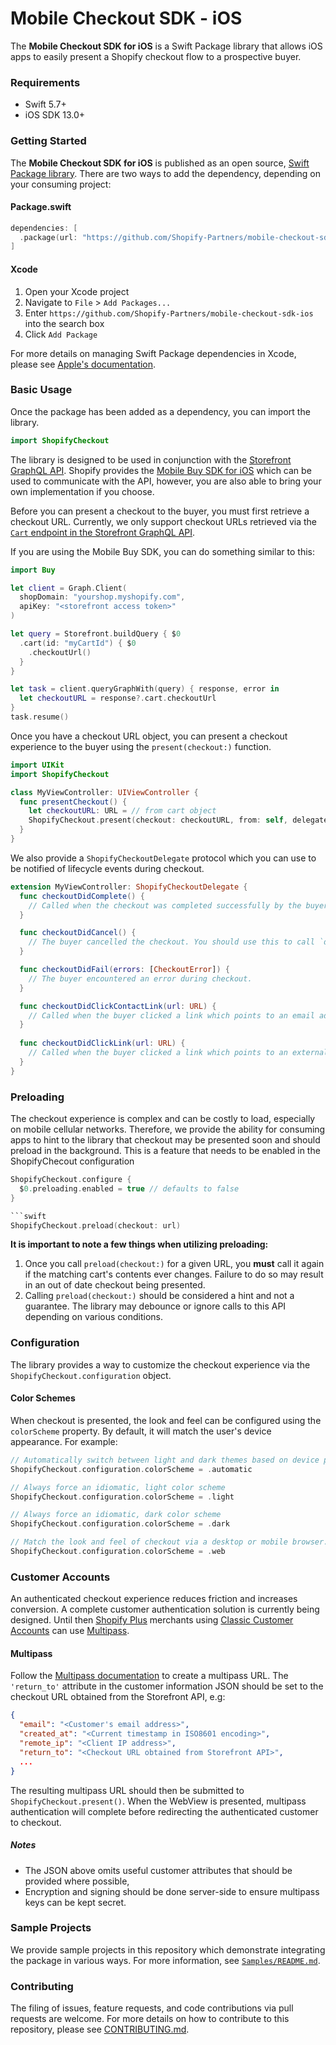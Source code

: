 # Mobile Checkout SDK - iOS

The **Mobile Checkout SDK for iOS** is a Swift Package library that allows iOS apps to easily present a Shopify checkout flow to a prospective buyer.

### Requirements

- Swift 5.7+
- iOS SDK 13.0+

### Getting Started

The **Mobile Checkout SDK for iOS** is published as an open source, [Swift Package library](https://www.swift.org/package-manager/). There are two ways to add the dependency, depending on your consuming project:

#### Package.swift

```swift
dependencies: [
  .package(url: "https://github.com/Shopify-Partners/mobile-checkout-sdk-ios", from: "0.1.0")
]
```

#### Xcode

1. Open your Xcode project
2. Navigate to `File` > `Add Packages...`
3. Enter `https://github.com/Shopify-Partners/mobile-checkout-sdk-ios` into the search box
4. Click `Add Package`

For more details on managing Swift Package dependencies in Xcode, please see [Apple's documentation](https://developer.apple.com/documentation/xcode/adding-package-dependencies-to-your-app).

### Basic Usage

Once the package has been added as a dependency, you can import the library.

```swift
import ShopifyCheckout
```

The library is designed to be used in conjunction with the [Storefront GraphQL API](https://shopify.dev/docs/api/storefront). Shopify provides the [Mobile Buy SDK for iOS](https://github.com/Shopify/mobile-buy-sdk-ios) which can be used to communicate with the API, however, you are also able to bring your own implementation if you choose.

Before you can present a checkout to the buyer, you must first retrieve a checkout URL. Currently, we only support checkout URLs retrieved via the [`Cart` endpoint in the Storefront GraphQL API](https://shopify.dev/docs/custom-storefronts/building-with-the-storefront-api/cart/manage).

If you are using the Mobile Buy SDK, you can do something similar to this:

```swift
import Buy

let client = Graph.Client(
  shopDomain: "yourshop.myshopify.com",
  apiKey: "<storefront access token>"
)

let query = Storefront.buildQuery { $0
  .cart(id: "myCartId") { $0
    .checkoutUrl()
  }
}

let task = client.queryGraphWith(query) { response, error in
  let checkoutURL = response?.cart.checkoutUrl
}
task.resume()
```

Once you have a checkout URL object, you can present a checkout experience to the buyer using the `present(checkout:)` function.

```swift
import UIKit
import ShopifyCheckout

class MyViewController: UIViewController {
  func presentCheckout() {
    let checkoutURL: URL = // from cart object
    ShopifyCheckout.present(checkout: checkoutURL, from: self, delegate: self)
  }
}
```

We also provide a `ShopifyCheckoutDelegate` protocol which you can use to be notified of lifecycle events during checkout.

```swift
extension MyViewController: ShopifyCheckoutDelegate {
  func checkoutDidComplete() {
    // Called when the checkout was completed successfully by the buyer. Use this as an opportunity to reset any cart state.
  }

  func checkoutDidCancel() {
    // The buyer cancelled the checkout. You should use this to call `dismiss(animated:)`.
  }

  func checkoutDidFail(errors: [CheckoutError]) {
    // The buyer encountered an error during checkout.
  }

  func checkoutDidClickContactLink(url: URL) {
    // Called when the buyer clicked a link which points to an email address or telephone number via `mailto:` or `tel:`.
  }
  
  func checkoutDidClickLink(url: URL) {
    // Called when the buyer clicked a link which points to an external URL
  }
}
```

### Preloading

The checkout experience is complex and can be costly to load, especially on mobile cellular networks. Therefore, we provide the ability for consuming apps to hint to the library that checkout may be presented soon and should preload in the background. This is a feature
that needs to be enabled in the ShopifyChecout configuration

```swift
ShopifyCheckout.configure {
  $0.preloading.enabled = true // defaults to false
}

```swift
ShopifyCheckout.preload(checkout: url)
```

**It is important to note a few things when utilizing preloading:**

1. Once you call `preload(checkout:)` for a given URL, you **must** call it again if the matching cart's contents ever changes. Failure to do so may result in an out of date checkout being presented.
2. Calling `preload(checkout:)` should be considered a hint and not a guarantee. The library may debounce or ignore calls to this API depending on various conditions.

### Configuration

The library provides a way to customize the checkout experience via the `ShopifyCheckout.configuration` object.

#### Color Schemes

When checkout is presented, the look and feel can be configured using the `colorScheme` property. By default, it will match the user's device appearance. For example:

```swift
// Automatically switch between light and dark themes based on device preference (`UITraitCollection`)
ShopifyCheckout.configuration.colorScheme = .automatic

// Always force an idiomatic, light color scheme
ShopifyCheckout.configuration.colorScheme = .light

// Always force an idiomatic, dark color scheme
ShopifyCheckout.configuration.colorScheme = .dark

// Match the look and feel of checkout via a desktop or mobile browser.
ShopifyCheckout.configuration.colorScheme = .web
```

### Customer Accounts

An authenticated checkout experience reduces friction and increases conversion. A complete customer authentication solution is currently being designed. Until then [Shopify Plus](https://help.shopify.com/en/manual/intro-to-shopify/pricing-plans/plans-features/shopify-plus-plan) merchants using [Classic Customer Accounts](https://help.shopify.com/en/manual/customers/customer-accounts/classic-customer-accounts) can use [Multipass](https://shopify.dev/docs/api/multipass).

#### Multipass

Follow the [Multipass documentation](https://shopify.dev/docs/api/multipass) to create a multipass URL. The `'return_to'` attribute in the customer information JSON should be set to the checkout URL obtained from the Storefront API, e.g:

```json
{
  "email": "<Customer's email address>",
  "created_at": "<Current timestamp in ISO8601 encoding>",
  "remote_ip": "<Client IP address>",
  "return_to": "<Checkout URL obtained from Storefront API>",
  ...
}
```

The resulting multipass URL should then be submitted to `ShopifyCheckout.present()`. When the WebView is presented, multipass authentication will complete before redirecting the authenticated customer to checkout.

##### Notes

- The JSON above omits useful customer attributes that should be provided where possible,
- Encryption and signing should be done server-side to ensure multipass keys can be kept secret.

### Sample Projects

We provide sample projects in this repository which demonstrate integrating the package in various ways. For more information, see [`Samples/README.md`](Samples/README.md).

### Contributing

The filing of issues, feature requests, and code contributions via pull requests are welcome. For more details on how to contribute to this repository, please see [CONTRIBUTING.md](.github/CONTRIBUTING.md).
